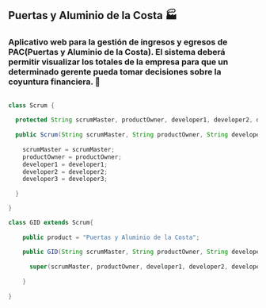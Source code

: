 ## Puertas y Aluminio de la Costa :factory:

### Aplicativo web para la gestión de ingresos y egresos de PAC(Puertas y Aluminio de la Costa). El sistema deberá permitir visualizar los totales de la empresa para que un determinado gerente pueda tomar decisiones sobre la coyuntura financiera. 🚀


```java

class Scrum {
  
  protected String scrumMaster, productOwner, developer1, developer2, developer3;
  
  public Scrum(String scrumMaster, String productOwner, String developer1, String developer2, String developer3){
  
    scrumMaster = scrumMaster;
    productOwner = productOwner;
    developer1 = developer1;
    developer2 = developer2;
    developer3 = developer3;
  
  }

}

class GID extends Scrum{
    
    public product = "Puertas y Aluminio de la Costa";
    
    public GID(String scrumMaster, String productOwner, String developer1, String developer2, String developer3){
 
      super(scrumMaster, productOwner, developer1, developer2, developer3);
   
    }
    
}

```
